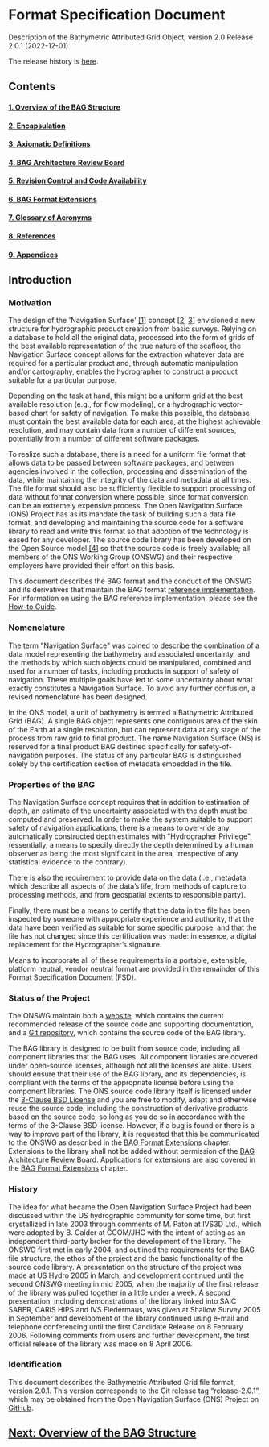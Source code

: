 # Format Specification Document

Description of the Bathymetric Attributed Grid Object, version 2.0
Release 2.0.1 (2022-12-01)

The release history is [here](RevisionHistory.md).

## Contents

#### [1. Overview of the BAG Structure](FSD-BAGStructure.md)
#### [2. Encapsulation](FSD-Encapsulation.md)
#### [3. Axiomatic Definitions](FSD-AxiomaticDefs.md)
#### [4. BAG Architecture Review Board](FSD-BAGARB.md)
#### [5. Revision Control and Code Availability](FSD-RevisionControl.md)
#### [6. BAG Format Extensions](FSD-Extensions.md)
#### [7. Glossary of Acronyms](FSD-Glossary.md)
#### [8. References](FSD-References.md)
#### [9. Appendices](FSD-Appendices.md)

## Introduction

### Motivation

The design of the 'Navigation Surface' <a href="FSD-References.html#ref1">[1]</a> concept [<a href="FSD-References.html#ref2">2</a>, <a href="FSD-References.html#ref3">3</a>] envisioned a new structure for hydrographic product creation from basic surveys. Relying on a database to hold all the original data, processed into the form of grids of the best available representation of the true nature of the seafloor, the Navigation Surface concept allows for the extraction whatever data are required for a particular product and, through automatic manipulation and/or cartography, enables the hydrographer to construct a product suitable for a particular purpose.

Depending on the task at hand, this might be a uniform grid at the best available resolution (e.g., for flow modeling), or a hydrographic vector-based chart for safety of navigation. To make this possible, the database must contain the best available data for each area, at the highest achievable resolution, and may contain data from a number of different sources, potentially from a number of different software packages.

To realize such a database, there is a need for a uniform file format that allows data to be passed between software packages, and between agencies involved in the collection, processing and dissemination of the data, while maintaining the integrity of the data and metadata at all times. The file format should also be sufficiently flexible to support processing of data without format conversion where possible, since format conversion can be an extremely expensive process. The Open Navigation Surface (ONS) Project has as its mandate the task of building such a data file format, and developing and maintaining the source code for a software library to read and write this format so that adoption of the technology is eased for any developer. The source code library has been developed on the Open Source model <a href="FSD-References.html#ref4">[4]</a> so that the source code is freely available; all members of the ONS Working Group (ONSWG) and their respective employers have provided their effort on this basis.

This document describes the BAG format and the conduct of the ONSWG and its derivatives that maintain the BAG format [reference implementation](https://github.com/OpenNavigationSurface/BAG). For information on using the BAG reference implementation, please see the [How-to Guide](https://bag.readthedocs.io/en/stable/howto-guide/index.html).

### Nomenclature

The term "Navigation Surface" was coined to describe the combination of a data model representing the bathymetry and associated uncertainty, and the methods by which such objects could be manipulated, combined and used for a number of tasks, including products in support of safety of navigation. These multiple goals have led to some uncertainty about what exactly constitutes a Navigation Surface. To avoid any further confusion, a revised nomenclature has been designed.

In the ONS model, a unit of bathymetry is termed a Bathymetric Attributed Grid (BAG). A single BAG object represents one contiguous area of the skin of the Earth at a single resolution, but can represent data at any stage of the process from raw grid to final product. The name Navigation Surface (NS) is reserved for a final product BAG destined specifically for safety-of-navigation purposes. The status of any particular BAG is distinguished solely by the certification section of metadata embedded in the file.

### Properties of the BAG

The Navigation Surface concept requires that in addition to estimation of depth, an estimate of the uncertainty associated with the depth must be computed and preserved.  In order to make the system suitable to support safety of navigation applications, there is a means to over-ride any automatically constructed depth estimates with "Hydrographer Privilege", (essentially, a means to specify directly the depth determined by a human observer as being the most significant in the area, irrespective of any statistical evidence to the contrary).

There is also the requirement to provide data on the data (i.e., metadata, which describe all aspects of the data’s life, from methods of capture to processing methods, and from geospatial extents to responsible party).

Finally, there must be a means to certify that the data in the file has been inspected by someone with appropriate experience and authority, that the data have been verified as suitable for some specific purpose, and that the file has not changed since this certification was made: in essence, a digital replacement for the Hydrographer’s signature.

Means to incorporate all of these requirements in a portable, extensible, platform neutral, vendor neutral format are provided in the remainder of this Format Specification Document (FSD).

### Status of the Project

The ONSWG maintain both a [website](http://www.opennavsurf.org), which contains the current recommended release of the source code and supporting documentation, and a [Git repository](https://github.com/OpenNavigationSurface/BAG), which contains the source code of the BAG library.

The BAG library is designed to be built from source code, including all component libraries that the BAG uses.  All component libraries are covered under open-source licenses, although not all the licenses are alike. Users should ensure that their use of the BAG library, and its dependencies, is compliant with the terms of the appropriate license before using the component libraries.  The ONS source code library itself is licensed under the [3-Clause BSD License](https://opensource.org/licenses/BSD-3-Clause) and you are free to modify, adapt and otherwise reuse the source code, including the construction of derivative products based on the source code, so long as you do so in accordance with the terms of the 3-Clause BSD license.  However, if a bug is found or there is a way to improve part of the library, it is requested that this be communicated to the ONSWG as described in the [BAG Format Extensions](FSD-Extensions.md) chapter.  Extensions to the library shall not be added without permission of the [BAG Architecture Review Board](FSD-BAGARB.md).  Applications for extensions are also covered in the [BAG Format Extensions](FSD-Extensions.md) chapter.

### History

The idea for what became the Open Navigation Surface Project had been discussed within the US hydrographic community for some time, but first crystallized in late 2003 through comments of M. Paton at IVS3D Ltd., which were adopted by B. Calder at CCOM/JHC with the intent of acting as an independent third-party broker for the development of the library. The ONSWG first met in early 2004, and outlined the requirements for the BAG file structure, the ethos of the project and the basic functionality of the source code library.  A presentation on the structure of the project was made at US Hydro 2005 in March, and development continued until the second ONSWG meeting in mid 2005, when the majority of the first release of the library was pulled together in a little under a week.  A second presentation, including demonstrations of the library linked into SAIC SABER, CARIS HIPS and IVS Fledermaus, was given at Shallow Survey 2005 in September and development of the library continued using e-mail and telephone conferencing until the first Candidate Release on 8 February 2006. Following comments from users and further development, the first official release of the library was made on 8 April 2006.

### Identification

This document describes the Bathymetric Attributed Grid file format, version 2.0.1.  This version corresponds to the Git release tag “release-2.0.1”, which may be obtained from the Open Navigation Surface (ONS) Project on [GitHub](https://github.com/OpenNavigationSurface/BAG).

## [Next: Overview of the BAG Structure](FSD-BAGStructure.md)